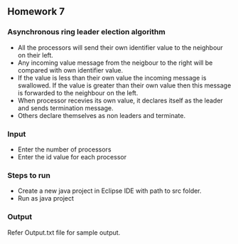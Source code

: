 ## Homework 7

### Asynchronous ring leader election algorithm

* All the processors will send their own identifier value to the neighbour on their left.
* Any incoming value message from the neigbour to the right will be compared with own identifier value.
* If the value is less than their own value the incoming message is swallowed. If the value is greater than their own value then this message is forwarded to the neighbour on the left.
* When processor recevies its own value, it declares itself as the leader and sends termination message.
* Others declare themselves as non leaders and terminate.

### Input
* Enter the number of processors
* Enter the id value for each processor

### Steps to run
* Create a new java project in Eclipse IDE with path to src folder.
* Run as java project

### Output
Refer Output.txt file for sample output.